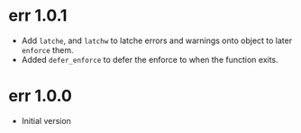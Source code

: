 # err 1.0.1

- Add `latche`, and `latchw` to latche errors and warnings onto object to later `enforce` them.
- Added `defer_enforce` to defer the enforce to when the function exits.

# err 1.0.0

* Initial version
